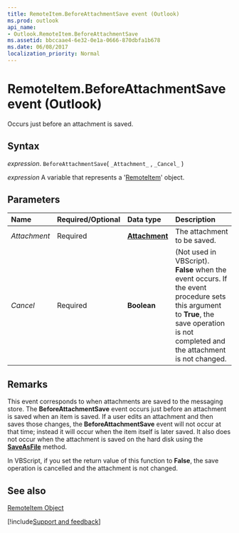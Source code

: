 ```yaml
---
title: RemoteItem.BeforeAttachmentSave event (Outlook)
ms.prod: outlook
api_name:
- Outlook.RemoteItem.BeforeAttachmentSave
ms.assetid: bbccaae4-6e32-0e1a-0666-870dbfa1b678
ms.date: 06/08/2017
localization_priority: Normal
---
```



# RemoteItem.BeforeAttachmentSave event (Outlook)

Occurs just before an attachment is saved.


## Syntax

_expression_. `BeforeAttachmentSave`( `_Attachment_` , `_Cancel_` )

_expression_ A variable that represents a '[RemoteItem](Outlook.RemoteItem.md)' object.


## Parameters



|Name|Required/Optional|Data type|Description|
|:-----|:-----|:-----|:-----|
| _Attachment_|Required| **[Attachment](Outlook.Attachment.md)**|The attachment to be saved.|
| _Cancel_|Required| **Boolean**|(Not used in VBScript).  **False** when the event occurs. If the event procedure sets this argument to **True**, the save operation is not completed and the attachment is not changed.|

## Remarks

This event corresponds to when attachments are saved to the messaging store. The  **BeforeAttachmentSave** event occurs just before an attachment is saved when an item is saved. If a user edits an attachment and then saves those changes, the **BeforeAttachmentSave** event will not occur at that time; instead it will occur when the item itself is later saved. It also does not occur when the attachment is saved on the hard disk using the **[SaveAsFile](Outlook.Attachment.SaveAsFile.md)** method.

In VBScript, if you set the return value of this function to  **False**, the save operation is cancelled and the attachment is not changed.


## See also


[RemoteItem Object](Outlook.RemoteItem.md)

[!include[Support and feedback](~/includes/feedback-boilerplate.md)]